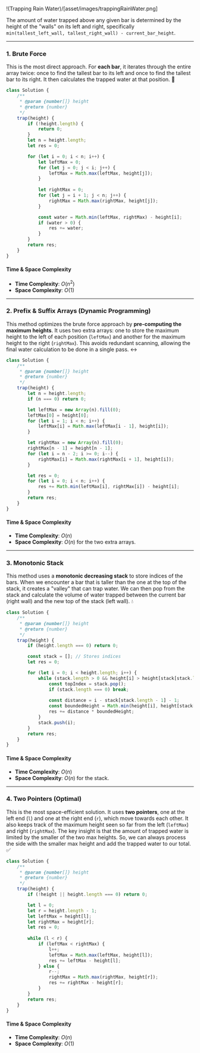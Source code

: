 !(Trapping Rain Water)/[asset/images/trappingRainWater.png]


The amount of water trapped above any given bar is determined by the height of the "walls" on its left and right, specifically `min(tallest_left_wall, tallest_right_wall) - current_bar_height`.

-----

### 1\. Brute Force

This is the most direct approach. For **each bar**, it iterates through the entire array twice: once to find the tallest bar to its left and once to find the tallest bar to its right. It then calculates the trapped water at that position. 🐢

```javascript
class Solution {
    /**
     * @param {number[]} height
     * @return {number}
     */
    trap(height) {
        if (!height.length) {
            return 0;
        }
        let n = height.length;
        let res = 0;

        for (let i = 0; i < n; i++) {
            let leftMax = 0;
            for (let j = 0; j < i; j++) {
                leftMax = Math.max(leftMax, height[j]);
            }
            
            let rightMax = 0;
            for (let j = i + 1; j < n; j++) {
                rightMax = Math.max(rightMax, height[j]);
            }

            const water = Math.min(leftMax, rightMax) - height[i];
            if (water > 0) {
                res += water;
            }
        }
        return res;
    }
}
```

#### **Time & Space Complexity**

  * **Time Complexity**: $O(n^2)$
  * **Space Complexity**: $O(1)$

-----

### 2\. Prefix & Suffix Arrays (Dynamic Programming)

This method optimizes the brute force approach by **pre-computing the maximum heights**. It uses two extra arrays: one to store the maximum height to the left of each position (`leftMax`) and another for the maximum height to the right (`rightMax`). This avoids redundant scanning, allowing the final water calculation to be done in a single pass. ↔️

```javascript
class Solution {
    /**
     * @param {number[]} height
     * @return {number}
     */
    trap(height) {
        let n = height.length;
        if (n === 0) return 0;

        let leftMax = new Array(n).fill(0);
        leftMax[0] = height[0];
        for (let i = 1; i < n; i++) {
            leftMax[i] = Math.max(leftMax[i - 1], height[i]);
        }

        let rightMax = new Array(n).fill(0);
        rightMax[n - 1] = height[n - 1];
        for (let i = n - 2; i >= 0; i--) {
            rightMax[i] = Math.max(rightMax[i + 1], height[i]);
        }

        let res = 0;
        for (let i = 0; i < n; i++) {
            res += Math.min(leftMax[i], rightMax[i]) - height[i];
        }
        return res;
    }
}
```

#### **Time & Space Complexity**

  * **Time Complexity**: $O(n)$
  * **Space Complexity**: $O(n)$ for the two extra arrays.

-----

### 3\. Monotonic Stack

This method uses a **monotonic decreasing stack** to store indices of the bars. When we encounter a bar that is taller than the one at the top of the stack, it creates a "valley" that can trap water. We can then pop from the stack and calculate the volume of water trapped between the current bar (right wall) and the new top of the stack (left wall). 💧

```javascript
class Solution {
    /**
     * @param {number[]} height
     * @return {number}
     */
    trap(height) {
        if (height.length === 0) return 0;

        const stack = []; // Stores indices
        let res = 0;

        for (let i = 0; i < height.length; i++) {
            while (stack.length > 0 && height[i] > height[stack[stack.length - 1]]) {
                const topIndex = stack.pop();
                if (stack.length === 0) break;
                
                const distance = i - stack[stack.length - 1] - 1;
                const boundedHeight = Math.min(height[i], height[stack[stack.length - 1]]) - height[topIndex];
                res += distance * boundedHeight;
            }
            stack.push(i);
        }
        return res;
    }
}
```

#### **Time & Space Complexity**

  * **Time Complexity**: $O(n)$
  * **Space Complexity**: $O(n)$ for the stack.

-----

### 4\. Two Pointers (Optimal)

This is the most space-efficient solution. It uses **two pointers**, one at the left end (`l`) and one at the right end (`r`), which move towards each other. It also keeps track of the maximum height seen so far from the left (`leftMax`) and right (`rightMax`). The key insight is that the amount of trapped water is limited by the smaller of the two max heights. So, we can always process the side with the smaller max height and add the trapped water to our total. ✅

```javascript
class Solution {
    /**
     * @param {number[]} height
     * @return {number}
     */
    trap(height) {
        if (!height || height.length === 0) return 0;

        let l = 0;
        let r = height.length - 1;
        let leftMax = height[l];
        let rightMax = height[r];
        let res = 0;
        
        while (l < r) {
            if (leftMax < rightMax) {
                l++;
                leftMax = Math.max(leftMax, height[l]);
                res += leftMax - height[l];
            } else {
                r--;
                rightMax = Math.max(rightMax, height[r]);
                res += rightMax - height[r];
            }
        }
        return res;
    }
}
```

#### **Time & Space Complexity**

  * **Time Complexity**: $O(n)$
  * **Space Complexity**: $O(1)$
